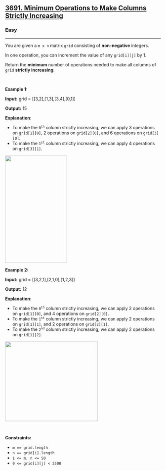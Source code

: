 <h2><a href="https://leetcode.com/problems/minimum-operations-to-make-columns-strictly-increasing/">3691. Minimum Operations to Make Columns Strictly Increasing</a></h2><h3>Easy</h3><hr><p>You are given a <code>m x n</code> matrix <code>grid</code> consisting of <b>non-negative</b> integers.</p>

<p>In one operation, you can increment the value of any <code>grid[i][j]</code> by 1.</p>

<p>Return the <strong>minimum</strong> number of operations needed to make all columns of <code>grid</code> <strong>strictly increasing</strong>.</p>

<p>&nbsp;</p>
<p><strong class="example">Example 1:</strong></p>

<div class="example-block">
<p><strong>Input:</strong> <span class="example-io">grid = [[3,2],[1,3],[3,4],[0,1]]</span></p>

<p><strong>Output:</strong> <span class="example-io">15</span></p>

<p><strong>Explanation:</strong></p>

<ul>
	<li>To make the <code>0<sup>th</sup></code> column strictly increasing, we can apply 3 operations on <code>grid[1][0]</code>, 2 operations on <code>grid[2][0]</code>, and 6 operations on <code>grid[3][0]</code>.</li>
	<li>To make the <code>1<sup>st</sup></code> column strictly increasing, we can apply 4 operations on <code>grid[3][1]</code>.</li>
</ul>
<img alt="" src="https://assets.leetcode.com/uploads/2024/11/10/firstexample.png" style="width: 200px; height: 347px;" /></div>

<p><strong class="example">Example 2:</strong></p>

<div class="example-block">
<p><strong>Input:</strong> <span class="example-io">grid = [[3,2,1],[2,1,0],[1,2,3]]</span></p>

<p><strong>Output:</strong> <span class="example-io">12</span></p>

<p><strong>Explanation:</strong></p>

<ul>
	<li>To make the <code>0<sup>th</sup></code> column strictly increasing, we can apply 2 operations on <code>grid[1][0]</code>, and 4 operations on <code>grid[2][0]</code>.</li>
	<li>To make the <code>1<sup>st</sup></code> column strictly increasing, we can apply 2 operations on <code>grid[1][1]</code>, and 2 operations on <code>grid[2][1]</code>.</li>
	<li>To make the <code>2<sup>nd</sup></code> column strictly increasing, we can apply 2 operations on <code>grid[1][2]</code>.</li>
</ul>
<img alt="" src="https://assets.leetcode.com/uploads/2024/11/10/secondexample.png" style="width: 300px; height: 257px;" /></div>

<p>&nbsp;</p>
<p><strong>Constraints:</strong></p>

<ul>
	<li><code>m == grid.length</code></li>
	<li><code>n == grid[i].length</code></li>
	<li><code>1 &lt;= m, n &lt;= 50</code></li>
	<li><code>0 &lt;= grid[i][j] &lt; 2500</code></li>
</ul>

<p>&nbsp;</p>
<div class="spoiler">
<div>
<pre>

&nbsp;</pre>
</div>
</div>
